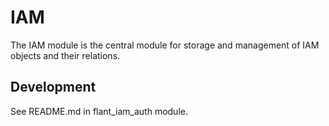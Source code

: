 # IAM

The IAM module is the central module for storage and management of IAM objects and their relations. 

## Development

See README.md in flant_iam_auth module.
